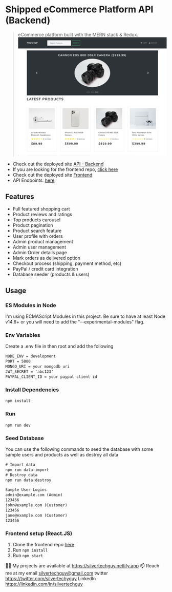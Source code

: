 # Shipped eCommerce Platform API (Backend)
> eCommerce platform built with the MERN stack & Redux.
![screenshot](https://github.com/silvertechguy/shipped-api/blob/master/shipped.png)
- Check out the deployed site [API - Backend](https://shipped-api.herokuapp.com/)
- If you are looking for the frontend repo, [click here](https://github.com/silvertechguy/shipped)
- Check out the deployed site [Frontend](https://shipped-official.herokuapp.com/)
- API Endpoints: [here](https://github.com/silvertechguy/shipped-api/blob/master/api-spec.md)
## Features
- Full featured shopping cart
- Product reviews and ratings
- Top products carousel
- Product pagination
- Product search feature
- User profile with orders
- Admin product management
- Admin user management
- Admin Order details page
- Mark orders as delivered option
- Checkout process (shipping, payment method, etc)
- PayPal / credit card integration
- Database seeder (products & users)
## Usage
### ES Modules in Node
I'm using ECMAScript Modules in this project. Be sure to have at least Node v14.6+ or you will need to add the "--experimental-modules" flag.
### Env Variables
Create a .env file in then root and add the following
```
NODE_ENV = development
PORT = 5000
MONGO_URI = your mongodb uri
JWT_SECRET = 'abc123'
PAYPAL_CLIENT_ID = your paypal client id
```
### Install Dependencies
```
npm install
```
### Run
```
npm run dev
```
### Seed Database
You can use the following commands to seed the database with some sample users and products as well as destroy all data
```
# Import data
npm run data:import
# Destroy data
npm run data:destroy
```
```
Sample User Logins
admin@example.com (Admin)
123456
john@example.com (Customer)
123456
jane@example.com (Customer)
123456
```
### Frontend setup (React.JS)
1. Clone the frontend repo [here](https://github.com/silvertechguy/shipped)
2. Run `npm install`
3. Run `npm start`

👨‍💻 My projects are available at https://silvertechguy.netlify.app
📫 Reach me at my email silvertechguy@gmail.com
twitter https://twitter.com/silvertechyguy
LinkedIn https://linkedin.com/in/silvertechguy

